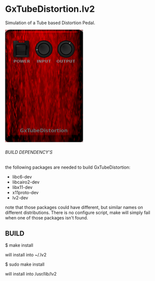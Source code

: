 # GxTubeDistortion.lv2
Simulation of a Tube based Distortion Pedal.


![GxTubeDistortion](https://raw.githubusercontent.com/brummer10/GxTubeDistortion.lv2/master/GxTubeDistortion.png)


###### BUILD DEPENDENCY’S 

the following packages are needed to build GxTubeDistortion:

- libc6-dev
- libcairo2-dev
- libx11-dev
- x11proto-dev
- lv2-dev

note that those packages could have different, but similar names 
on different distributions. There is no configure script, 
make will simply fail when one of those packages isn't found.

## BUILD 

$ make install

will install into ~/.lv2

$ sudo make install

will install into /usr/lib/lv2


